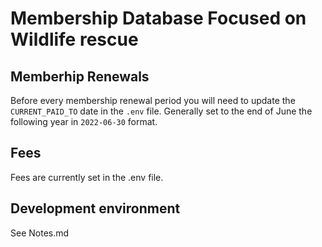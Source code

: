 # Membership Database Focused on Wildlife rescue

## Memberhip Renewals
Before every membership renewal period you will need to update the `CURRENT_PAID_TO`
date in the `.env` file.  Generally set to the end of June the following year in 
`2022-06-30` format. 

## Fees 
Fees are currently set in the .env file. 

## Development environment
See Notes.md
